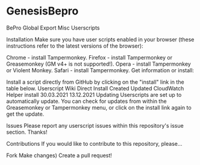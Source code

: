 # GenesisBepro
BePro Global Export
Misc Userscripts

Installation
Make sure you have user scripts enabled in your browser (these instructions refer to the latest versions of the browser):

Chrome - install Tampermonkey.
Firefox - install Tampermonkey or Greasemonkey (GM v4+ is not supported!).
Opera - install Tampermonkey or Violent Monkey.
Safari - install Tampermonkey.
Get information or install:

Install a script directly from GitHub by clicking on the "install" link in the table below.
Userscript Wiki	Direct Install	Created	Updated
CloudWatch Helper	install	30.03.2021	13.12.2021
Updating
Userscripts are set up to automatically update. You can check for updates from within the Greasemonkey or Tampermonkey menu, or click on the install link again to get the update.

Issues
Please report any userscript issues within this repository's issue section. Thanks!

Contributions
If you would like to contribute to this repository, please...

Fork
Make changes)
Create a pull request!
